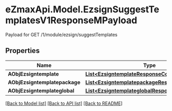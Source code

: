 # eZmaxApi.Model.EzsignSuggestTemplatesV1ResponseMPayload
Payload for GET /1/module/ezsign/suggestTemplates

## Properties

Name | Type | Description | Notes
------------ | ------------- | ------------- | -------------
**AObjEzsigntemplate** | [**List&lt;EzsigntemplateResponseCompound&gt;**](EzsigntemplateResponseCompound.md) |  | 
**AObjEzsigntemplatepackage** | [**List&lt;EzsigntemplatepackageResponseCompound&gt;**](EzsigntemplatepackageResponseCompound.md) |  | 
**AObjEzsigntemplateglobal** | [**List&lt;EzsigntemplateglobalResponseCompound&gt;**](EzsigntemplateglobalResponseCompound.md) |  | 

[[Back to Model list]](../README.md#documentation-for-models) [[Back to API list]](../README.md#documentation-for-api-endpoints) [[Back to README]](../README.md)

